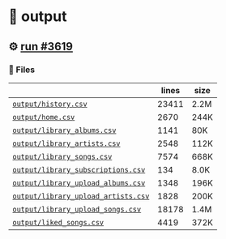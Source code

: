 # 📝  output 

## ⚙️ [run #3619](https://github.com/jwenerd/ytm-dl/actions/runs/13621847913)

### 📁 Files

|                                                                         |lines|size|
|-------------------------------------------------------------------------|-----|----|
|[`output/history.csv` ](output/history.csv)                              |23411|2.2M|
|[`output/home.csv` ](output/home.csv)                                    |2670 |244K|
|[`output/library_albums.csv` ](output/library_albums.csv)                |1141 |80K |
|[`output/library_artists.csv` ](output/library_artists.csv)              |2548 |112K|
|[`output/library_songs.csv` ](output/library_songs.csv)                  |7574 |668K|
|[`output/library_subscriptions.csv` ](output/library_subscriptions.csv)  |134  |8.0K|
|[`output/library_upload_albums.csv` ](output/library_upload_albums.csv)  |1348 |196K|
|[`output/library_upload_artists.csv` ](output/library_upload_artists.csv)|1828 |200K|
|[`output/library_upload_songs.csv` ](output/library_upload_songs.csv)    |18178|1.4M|
|[`output/liked_songs.csv` ](output/liked_songs.csv)                      |4419 |372K|